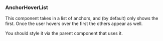 ### AnchorHoverList

This component takes in a list of anchors, and (by default) only shows the first. Once the user hovers over the first the others appear as well.

You should style it via the parent component that uses it.

